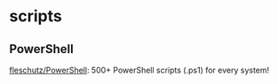 # scripts

## PowerShell

[fleschutz/PowerShell](https://github.com/fleschutz/PowerShell): 500+ PowerShell scripts (.ps1) for every system!

